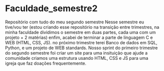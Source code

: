 # Faculdade_semestre2
 Repositório com tudo do meu segundo semestre
 Nesse semestre eu tive/vou ter (estou criando esse repositório na transição entre trimestres,
 na minha faculdade dividimos o semestre em duas partes, cada uma com um projeto + 2 matérias)
 enfim, acabei de terminar a parte de linguagem C e WEB (HTML, CSS, JS). no próximo trimestre 
 terei Banco de dados em SQL, Python, e um projeto de WEB standards. Nosso sprint do primeiro
 trimestre do segundo semestre foi criar um site para uma insituição que ajude a comunidade 
 criamos uma estrutura usando HTML, CSS e JS para uma igreja que faz doações frequentemente.
